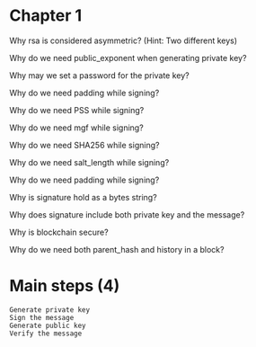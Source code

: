 # Chapter 1

Why rsa is considered asymmetric? (Hint: Two different keys)

Why do we need public_exponent when generating private key?

Why may we set a password for the private key?

Why do we need padding while signing?

Why do we need PSS while signing?

Why do we need mgf while signing?

Why do we need SHA256 while signing?

Why do we need salt_length while signing?

Why do we need padding while signing?

Why is signature hold as a bytes string?

Why does signature include both private key and the message?

Why is blockchain secure?

Why do we need both parent_hash and history in a block?

# Main steps (4)

    Generate private key
    Sign the message
    Generate public key
    Verify the message